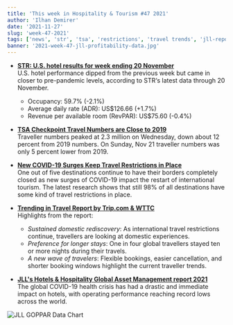 ```yaml
---
title: 'This week in Hospitality & Tourism #47 2021'
author: 'Ilhan Demirer'
date: '2021-11-27'
slug: 'week-47-2021'
tags: ['news', 'str', 'tsa', 'restrictions', 'travel trends', 'jll-report']
banner: '2021-week-47-jll-profitability-data.jpg'
---
```


- **[STR: U.S. hotel results for week ending 20 November](https://str.com/press-release/str-us-hotel-results-week-ending-20-november)**  
  U.S. hotel performance dipped from the previous week but came in closer to pre-pandemic levels, according to STR‘s latest data through 20 November.

  - Occupancy: 59.7% (-2.1%)
  - Average daily rate (ADR): US$126.66 (+1.7%)
  - Revenue per available room (RevPAR): US$75.60 (-0.4%)

- **[TSA Checkpoint Travel Numbers are Close to 2019](https://www.tsa.gov/coronavirus/passenger-throughput)**  
  Traveller numbers peaked at 2.3 million on Wednesday, down about 12 percent from 2019 numbers. On Sunday, Nov 21 traveller numbers was only 5 percent lower from 2019.

- **[New COVID-19 Surges Keep Travel Restrictions in Place](https://www.hospitalitynet.org/news/4107758.html)**  
  One out of five destinations continue to have their borders completely closed as new surges of COVID-19 impact the restart of international tourism. The latest research shows that still 98% of all destinations have some kind of travel restrictions in place.

- **[Trending in Travel Report by Trip.com & WTTC](https://www.hospitalitynet.org/news/4107747.html)**  
  Highlights from the report:

  - _Sustained domestic rediscovery_: As international travel restrictions continue, travellers are looking at domestic experiences.
  - _Preference for longer stays_: One in four global travellers stayed ten or more nights during their travels.
  - _A new wave of travelers_: Flexible bookings, easier cancellation, and shorter booking windows highlight the current traveller trends.

- **[JLL's Hotels & Hospitality Global Asset Management report 2021](https://www.hospitalitynet.org/news/4107753.html)**  
  The global COVID-19 health crisis has had a drastic and immediate impact on hotels, with operating performance reaching record lows across the world.

![JLL GOPPAR Data Chart](/images/blogimages/2021-week-47-jll-profitability-data.jpg)
